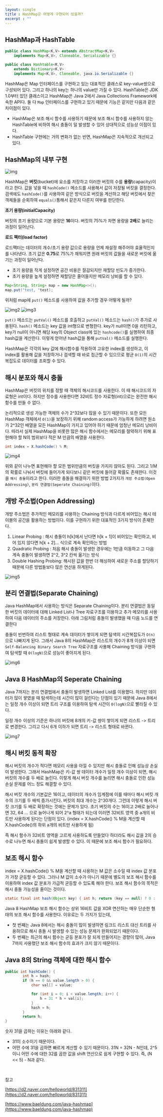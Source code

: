 ```yaml
---
layout: single
title : HashMap은 어떻게 구현되어 있을까?
excerpt : ""
---
```


## HashMap과 HashTable

```java
public class HashMap<K,V> extends AbstractMap<K,V>
    implements Map<K,V>, Cloneable, Serializable {}
```

```java
public class Hashtable<K,V>
    extends Dictionary<K,V>
    implements Map<K,V>, Cloneable, java.io.Serializable {}
```

HashMap은 Map 인터페이스를 구현하고 있는 대표적인 클래스로 key-value쌍으로 구성되어 있다. 그리고 하나의 key는 하나의 value만 가질 수 있다. HashTable은 JDK 1.0부터 있던 클래스이고 HashMap은 Java 2에서 Java Collections Framework에 속한 API다. 둘 다 `Map` 인터페이스를 구현하고 있기 때문에 기능은 같지만 다음과 같은 차이점이 있다.

- HashMap은 보조 해시 함수를 사용하기 때문에 보조 해시 함수를 사용하지 않는 HashTable에 비하여 해시 충돌이 덜 발생할 수 있어 상대적으로 성능상 이점이 있다.
- HashTable 구현에는 거의 변화가 없는 반면, HashMap은 지속적으로 개선되고 있다.

## HashMap의 내부 구현

![img](/assets/images/HashMap1.png)

HashMap은 **버킷**(bucket)에 요소를 저장하고 이러한 버킷의 수를 **용량**(capacity)이라고 한다. 값을 넣을 때 `hashCode()` 메소드를 사용해서 값이 저장될 버킷을 결정한다. 검색에도 `hashCode()`를 사용하여 같은 방식으로 버킷을 계산하고 해당 버킷에서 찾은 객체들을 순회하여 `equals()`통해서 같은지 다른지 여부를 판단한다.

**초기 용량(initialCapacity)**

버킷의 초기 용량으로 기본 용량은 **16**이다. 버킷의 75%가 차면 용량을 **2배**로 늘리는 과정이 일어난다. 

**로드 팩터(load factor)**

로드팩터는 데이터의 개수/초기 용량 값으로 용량을 언제 재설정 해주어야 효율적인지를 나타낸다. 초기 값은 **0.75**로 75%가 채워지면 원래 버킷의 값들을 새로운 버킷에 옮기는 과정이 일어난다.

- 초기 용량을 작게 설정하면 공간 비용은 절감되지만 재할당 빈도가 증가한다.
- 초기 용량을 높게 설정하면 재할당은 줄어들지만 메모리 낭비를 할 수 있다.

```java
Map<String, String> map = new HashMap<>();
map.put("test, "test);
```

위처럼 map에 `put()` 메소드를 사용하여 값을 추가할 경우 어떻게 될까?

![img2](/assets/images/HashMap4.png)
![img3](/assets/images/HashMap3.png)

`put()` 메소드는 `putVal()` 메소드를 호출하고 `putVal()` 메소드는 `hash()`가 추가로 사용된다. `hash()` 메소드는 key 값을 int형으로 변형한다. key가 null이면 0을 리턴하고, key가 null이 아니면 해당 key의 Object class에 있는 `hashcode()`를 실행하여 최종 hash값을 계산한다. 이렇게 얻어낸 hash값을 통해 `putVal()` 메소드를 실행한다.

HashMap은 각각의 key 값에 해시함수를 적용하여 고유한 index를 생성하고, 이 index를 활용해 값을 저장하거나 검색할 때 바로 접근할 수 있으므로 평균 `O(1)`의 시간복잡도로 데이터를 조회할 수 있다.

## 해시 분포와 해시 충돌

HashMap은 버킷의 위치를 정할 때 객체의 해시코드를 사용한다. 이 때 해시코드의 자료형은 int이다. 하지만 정수를 사용한다면 32비트 정수 자료형(int)으로는 완전한 해시 함수를 만들 수 없다. 

논리적으로 생성 가능한 객체의 수가 2^32보다 많을 수 있기 때문이다. 또한 모든 HashMap 객체에서 `O(1)`을 보장하기 위해 random access가 가능하게 하려면 원소가 2^32인 배열을 모든 HashMap이 가지고 있어야 하기 때문에 엄청난 메모리 낭비이다. 따라서 실제 HashMap을 비롯한 많은 해시 함수에서는 메모리를 절약하기 위해 표현해야 할 N의 범위보다 적은 M 만큼의 배열을 사용한다.

```java
int index = X.hashCode() % M; 
```

![img4](/assets/images/HashMap.png)

위와 같이 나누면 표현해야 할 모든 범위만큼의 버킷을 가지지 않아도 된다. 그리고 1/M의 확률로 나눠서 버킷에 들어가게 되다보니 같은 버킷에 들어갈 확률도 존재한다. 이것을 `해시 충돌`이라고 한다. 이러한 충돌을 해결하기 위한 방법 2가지가 `개방 주소법(Open Addressing)`, `분리 연결법(Seperate Chaining)`이다.

## 개방 주소법(Open Addressing)

개방 주소법은 추가적인 메모리를 사용하는 Chaining 방식과 다르게 비어있는 해시 테이블의 공간을 활용하는 방법이다. 이를 구현하기 위한 대표적인 3가지 방식이 존재한다.

1. Linear Probing : 해시 충돌이 h[k]에서 난다면 h[k + 1]이 비어있는 확인하고, 비어 있지 않다면 h[k + 2]... 식으로 계속 확인하는 방법
2. Quadratic Probing : 처음 해시 충돌이 발생한 경우에는 1만큼 이동하고 그 다음 계속 충돌이 발생하면 2^2, 3^2 칸씩 옮기는 방식
3. Double Hashing Probing: 해시된 값을 한번 더 해싱하여 새로운 주소를 할당하기 때문에 다른 방법들보다 많은 연산을 하게된다.

![img5](/assets/images/HashMap5.png)

## 분리 연결법(Separate Chaining)

Java HashMap에서 사용하는 방식은 Separate Chaining이다. 분리 연결법은 동일한 버킷의 데이터에 대해 Linked List나 Tree 자료구조를 이용하고 추가 메모리를 사용하여 다음 데이터의 주소를 저장한다. 아래 그림처럼 충돌이 발생했을 때 다음 노드를 연결한다

충돌이 빈번하여 리스트 형태로 계속 데이터가 쌓이게 되면 탐색의 시간복잡도가 `O(n)`으로 나빠지게 된다. 그래서 Java 8의 HashMap은 리스트의 개수가 8개 이상이 되면 `Self-Balancing Binary Search Tree` 자료구조를 사용해 Chaining 방식을 구현하여 탐색할 때 `O(logN)`으로 성능이 좋아지게 된다.

![img6](/assets/images/Sperate%20Chaining.png)

## Java 8 HashMap의 Seperate Chaining

Java 7까지는 분리 연결법에서 충돌이 발생하면 Linked List를 이용했다. 하지만 데이터가 많이 쌓였을 때 탐색하는데 시간이 많이 걸린다는 단점이 있기 때문에 Java 8에서는 일정 개수 이상이 되면 트리 구조를 이용하여 탐색 시간이 `O(logN)`으로 빨라질 수 있다.

일정 개수 이상의 기준은 하나의 버킷에 8개의 키-값 쌍이 쌓이게 되면 리스트 -> 트리로 변경한다. 그리고 다시 6개 이하가 되면 트리 -> 리스트 형태로 바뀐다.

![img7](/assets/images/HashMap6.png)

## 해시 버킷 동적 확장

해시 버킷의 개수가 적다면 메모리 사용을 아낄 수 있지만 해시 충돌로 인해 성능상 손실이 발생한다. 그래서 HashMap은 키-값 쌍 데이터 개수가 일정 개수 이상이 되면, 해시 버킷의 개수를 두 배로 늘린다. 이렇게 해시 버킷 개수를 늘리면 해시 충돌로 인한 성능 손실 문제를 어느 정도 해결할 수 있다.

해시 버킷 개수의 기본값은 16이고, 데이터의 개수가 임계점에 이를 때마다 해시 버킷 개수의 크기를 두 배씩 증가시킨다. 버킷의 최대 개수는 2^30개다. 그런데 이렇게 해시 버킷 크기를 두 배로 확장하는 것에는 문제가 있다. 초기 버킷의 수는 16이고 2배로 늘어나면 32, 64 ... 으로 늘어나게 되어 2^a 형태가 되는데 이러면 32비트 영역 중 a개의 비트만 사용하게 된다는 단점이 있다. (index = X.hashCode() % M을 계산할 때 X.hashCode()의 하위 a개의 비트만 사용하게 됨) 

즉 해시 함수가 32비트 영역을 고르게 사용하도록 만들었다 하더라도 해시 값을 2의 승수로 나누면 해시 충돌이 쉽게 발생할 수 있다. 이 때문에 보조 해시 함수가 필요하다.

## 보조 해시 함수

index = X.hashCode() % M을 계산할 때 사용하는 M 값은 소수일 때 index 값 분포가 가장 균등할 수 있다. 그러나 M 값이 소수가 아니기 때문에 별도의 보조 해시 함수를 이용하여 index 값 분포가 가급적 균등할 수 있도록 해야 한다. 보조 해시 함수의 목적은 해시 충돌 가능성을 줄이는 것이다.

```java
static final int hash(Object key) { int h; return (key == null) ? 0 : (h = key.hashCode()) ^ (h >>> 16); }  
```

Java 8 HashMap 보조 해시 함수는 상위 16비트 값을 XOR 연산하는 매우 단순한 형태의 보조 해시 함수를 사용한다. 이유로는 두 가지가 있는데, 

- 첫 번째는 Java 8에서는 해시 충돌이 많이 발생하면 링크드 리스트 대신 트리를 사용하므로 해시 충돌 시 발생할 수 있는 성능 문제가 완화되었기 때문이다. 
- 두 번째는 최근의 해시 함수는 균등 분포가 잘 되게 만들어지는 경향이 많아, Java 7까지 사용했던 보조 해시 함수의 효과가 크지 않기 때문이다.

## Java 8의 String 객체에 대한 해시 함수

```java
public int hashCode() {  
        int h = hash;
        if (h == 0 && value.length > 0) {
            char val[] = value;

            for (int i = 0; i < value.length; i++) {
                h = 31 * h + val[i];
            }
            hash = h;
        }
        return h;
}
```

숫자 31을 곱하는 이유는 아래와 같다.

- 31이 소수이기 때문이다. 
- 어떤 수에 31을 곱하면 빠르게 계산할 수 있기 때문이다. 31N = 32N - N인데, 2^5이니 어떤 수에 대한 32를 곱한 값을 shift 연산으로 쉽게 구현할 수 있다. 즉, (N << 5) - N과 같다.

<br>

참고

[https://d2.naver.com/helloworld/831311](https://d2.naver.com/helloworld/831311)

[https://www.baeldung.com/java-hashmap](https://www.baeldung.com/java-hashmap)

